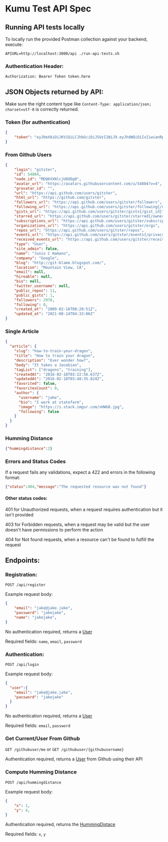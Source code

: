 # Kumu Test API Spec

## Running API tests locally

To locally run the provided Postman collection against your backend, execute:

```
APIURL=http://localhost:3000/api ./run-api-tests.sh
```


### Authentication Header:

`Authorization: Bearer Token token.here`

## JSON Objects returned by API:

Make sure the right content type like `Content-Type: application/json; charset=utf-8` is correctly returned.

### Token (for authentication)

```JSON
{
    "token": "eyJ0eXAiOiJKV1QiLCJhbGciOiJSUzI1NiJ9.eyJhdWQiOiIxIiwianRpIjoiOTRkYTAyMzkwZTVmZjAxMTJkM2IyNTY0ZTc5MjdiZDMxODM0NWY5MjgwOTY1NTZmZTgzYzlkYzMzOWM5MGQxNDU1ZWZjNjc4MjIwOWZmMjkiLCJpYXQiOjE2Mjk4OTQ1NTcsIm5iZiI6MTYyOTg5NDU1NywiZXhwIjoxNjYxNDMwNTU3LCJzdWIiOiIyNyIsInNjb3BlcyI6W119.sJy4s5WBJa5KS8j1XoCRmj5Nkp_yQnGFHUUubH_I_b5bnVmK9x4sFtFg9W8V3C6gDyiX5TVNxeWwfEmzrK551AqJNfs4TpgrwQMRSVEFSwBkDG_wkdbpC7wcxuySaGODyeUifkveoZpgA1T8h8fGNW4rBownPgoeTkLy2bkx7vOCaRBKXNc4n2A81R_eLqZDPTnr-5xKv_o8a3XjjvTZ8h63Nu3USB9wNSRULH3jsjYXLDBN6n4tVc2aEjLvHv_eEOaEnPhxxYSw8TKXSI8WSWDkGvtpvUxOcvgei4XDoMoCRHavPy7PTwJBbKHvAyxZNnhx7C5WZPqobAfXB7_BFJ8ALF3klsnmEdRfVExPiiHRCrTUEQcF2J_7uDOAAC-syxS5ixqwBKwnbVdF5kn8aH7-rknvXEaPJ_H3QVUZk8SsCQ03e8436KImnXvTab9Ca5n9YbYnBuJPjNgiawcLFNlC8Ghf2d9EABQEcaAo--WSBGajQauQScLb1JpHn3nseKpEDKwRRCyHGsjiTZkl4sIBn_ebBjDjbFWRzI3ga8PUy_AUGWFJcfZfTdINKJUh_q3TO8Kq6Ab8PpD5GyxKfhYcz-Fip5tQ-6Ip29Z9fVHSTFIdjnCJe1bDbPx9Khtgbso2zca77bY86OaVhlsEdaYPaPq5kiM1floVAKD32wI"
}
```

### From Github Users

```JSON
{
    "login": "gitster",
    "id": 54884,
    "node_id": "MDQ6VXNlcjU0ODg0",
    "avatar_url": "https://avatars.githubusercontent.com/u/54884?v=4",
    "gravatar_id": "",
    "url": "https://api.github.com/users/gitster",
    "html_url": "https://github.com/gitster",
    "followers_url": "https://api.github.com/users/gitster/followers",
    "following_url": "https://api.github.com/users/gitster/following{/other_user}",
    "gists_url": "https://api.github.com/users/gitster/gists{/gist_id}",
    "starred_url": "https://api.github.com/users/gitster/starred{/owner}{/repo}",
    "subscriptions_url": "https://api.github.com/users/gitster/subscriptions",
    "organizations_url": "https://api.github.com/users/gitster/orgs",
    "repos_url": "https://api.github.com/users/gitster/repos",
    "events_url": "https://api.github.com/users/gitster/events{/privacy}",
    "received_events_url": "https://api.github.com/users/gitster/received_events",
    "type": "User",
    "site_admin": false,
    "name": "Junio C Hamano",
    "company": "Google",
    "blog": "http://git-blame.blogspot.com/",
    "location": "Mountain View, CA",
    "email": null,
    "hireable": null,
    "bio": null,
    "twitter_username": null,
    "public_repos": 11,
    "public_gists": 1,
    "followers": 2978,
    "following": 0,
    "created_at": "2009-02-16T08:20:51Z",
    "updated_at": "2021-08-14T04:33:06Z"
}
```

### Single Article

```JSON
{
  "article": {
    "slug": "how-to-train-your-dragon",
    "title": "How to train your dragon",
    "description": "Ever wonder how?",
    "body": "It takes a Jacobian",
    "tagList": ["dragons", "training"],
    "createdAt": "2016-02-18T03:22:56.637Z",
    "updatedAt": "2016-02-18T03:48:35.824Z",
    "favorited": false,
    "favoritesCount": 0,
    "author": {
      "username": "jake",
      "bio": "I work at statefarm",
      "image": "https://i.stack.imgur.com/xHWG8.jpg",
      "following": false
    }
  }
}
```

### Humming Distance

```JSON
{"hummingdistance":2}
```


### Errors and Status Codes

If a request fails any validations, expect a 422 and errors in the following format:

```JSON
{"status":404,"message":"The requested resource was not found"}
```

#### Other status codes:

401 for Unauthorized requests, when a request requires authentication but it isn't provided

403 for Forbidden requests, when a request may be valid but the user doesn't have permissions to perform the action

404 for Not found requests, when a resource can't be found to fulfill the request


## Endpoints:

### Registration:

`POST /api/register`

Example request body:
```JSON
{
    "email": "jake@jake.jake",
    "password": "jakejake",
    "name": "jakejake",
}
```

No authentication required, returns a [User](#users-for-authentication)

Required fields: `name`, `email`, `password`


### Authentication:

`POST /api/login`

Example request body:
```JSON
{
  "user":{
    "email": "jake@jake.jake",
    "password": "jakejake"
  }
}
```

No authentication required, returns a [User](#users-for-authentication)

Required fields: `email`, `password`



### Get Current/User From Github

`GET /githubuser/me` or `GET /githubuser/{githubusername}`

Authentication required, returns a [User](https://api.github.com/users/gitster) from Github using their API



### Compute Humming Distance

`POST /api/hummingdistance`

Example request body:
```JSON
{
    "x": 1,
    "y": 4,
}
```

Authentication required, returns the [HummingDistace](#hd-value)


Required fields: `x`, `y`

